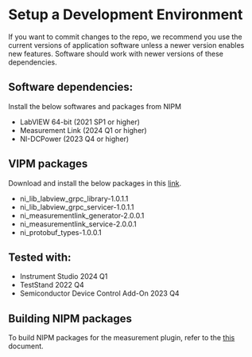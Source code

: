 # Setup a Development Environment
If you want to commit changes to the repo, we recommend you use the current versions of application software unless a newer version enables new features. Software should work with newer versions of these dependencies.

## Software dependencies:
Install the below softwares and packages from NIPM

- LabVIEW 64-bit (2021 SP1 or higher)
- Measurement Link (2024 Q1 or higher)
- NI-DCPower (2023 Q4 or higher)

## VIPM packages

Download and install the below packages in this [link](https://github.com/ni/measurementlink-labview/releases/tag/v2.0.0.1).
- ni_lib_labview_grpc_library-1.0.1.1
- ni_lib_labview_grpc_servicer-1.0.1.1
- ni_measurementlink_generator-2.0.0.1
- ni_measurementlink_service-2.0.0.1
- ni_protobuf_types-1.0.0.1

## Tested with:
- Instrument Studio 2024 Q1
- TestStand 2022 Q4
- Semiconductor Device Control Add-On 2023 Q4

## Building NIPM packages
To build NIPM packages for the measurement plugin, refer to the [this](build-plugin.md) document.
